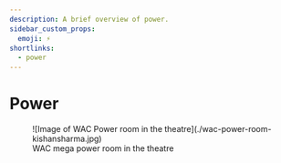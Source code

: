 ```yaml
---
description: A brief overview of power.
sidebar_custom_props:
  emoji: ⚡️
shortlinks:
  - power
---
```

# Power

<figure>
![Image of WAC Power room in the theatre](./wac-power-room-kishansharma.jpg)
<figcaption>WAC mega power room in the theatre</figcaption>
</figure>
